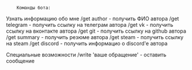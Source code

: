         Команды бота:

Узнать информацию обо мне
/get author     - получить ФИО автора
/get telegram	- получить ссылку на телеграм автора
/get vk		- получить ссылку на вконтакте автора
/get git	- получить ссылку на github автора
/get summary	- получить резюме автора
/get steam	- получить ссылку на steam
/get discord	- получить информацио о discord'e автора

Специальные возможности
/write 'ваше обращение' - оставить сообщение
